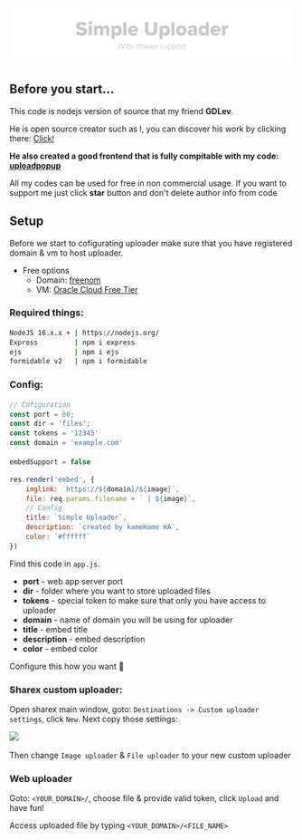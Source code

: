 <p align="center"><img src="/logo.svg"></p>

## Before you start...
This code is nodejs version of source that my friend **GDLev**. 

He is open source creator such as I, you can discover his work by clicking there: [Click!](https://github.com/GDLev)

**He also created a good frontend that is fully compitable with my code: [uploadpopup](https://github.com/GDLev/uploadpopup)**

All my codes can be used for free in non commercial usage. If you want to support me just click **star** button and don't delete author info from code

## Setup
Before we start to cofigurating uploader make sure that you have registered domain & vm to host uploader.
* Free options
  * Domain: [freenom](https://www.freenom.com)
  * VM: [Oracle Cloud Free Tier](https://www.oracle.com/cloud/free/?source=CloudFree_CTA1_Default&intcmp=CloudFree_CTA1_Default)

### Required things:
```sh
NodeJS 16.x.x + | https://nodejs.org/
Express         | npm i express
ejs             | npm i ejs
formidable v2   | npm i formidable
```
### Config:
```js
// Cofiguration
const port = 80;
const dir = 'files';
const tokens = '12345'
const domain = 'example.com'

embedSupport = false
```

```js
res.render('embed', {
    imglink: `https://${domain}/${image}`,
    file: req.params.filename + ` | ${image}`,
    // Config
    title: `Simple Uploader`,
    description: `created by kameHame HA`,
    color: `#ffffff`
})
```
Find this code in `app.js`. 
* **port** - web app server port
* **dir** - folder where you want to store uploaded files
* **tokens** - special token to make sure that only you have access to uploader
* **domain** - name of domain you will be using for uploader
* **title** - embed title
* **description** - embed description
* **color** - embed color

Configure this how you want 🙂
### Sharex custom uploader:
Open sharex main window, goto: `Destinations -> Custom uploader settings`, click `New`. Next copy those settings:

<img width="750px" src="https://user-images.githubusercontent.com/80411896/159130187-eca00d5a-62c0-4c7f-b593-77f688bbd734.png">

Then change `Image uploader` & `File uploader` to your new custom uploader

### Web uploader
Goto: `<YOUR_DOMAIN>/`, choose file & provide valid token, click `Upload` and have fun!

Access uploaded file by typing `<YOUR_DOMAIN>/<FILE_NAME>`
